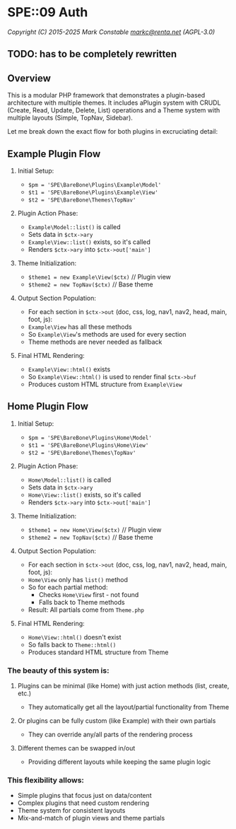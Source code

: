 # SPE::09 Auth

_Copyright (C) 2015-2025 Mark Constable <markc@renta.net> (AGPL-3.0)_

## TODO: has to be completely rewritten

## Overview

This is a modular PHP framework that demonstrates a plugin-based architecture with multiple themes. It includes aPlugin system with CRUDL (Create, Read, Update, Delete, List) operations and a Theme system with multiple layouts (Simple, TopNav, Sidebar).

Let me break down the exact flow for both plugins in excruciating detail:

## Example Plugin Flow

1. Initial Setup:
   - `$pm = 'SPE\BareBone\Plugins\Example\Model'`
   - `$t1 = 'SPE\BareBone\Plugins\Example\View'`
   - `$t2 = 'SPE\BareBone\Themes\TopNav'`

2. Plugin Action Phase:
   - `Example\Model::list()` is called
   - Sets data in `$ctx->ary`
   - `Example\View::list()` exists, so it's called
   - Renders `$ctx->ary` into `$ctx->out['main']`

3. Theme Initialization:
   - `$theme1 = new Example\View($ctx)` // Plugin view
   - `$theme2 = new TopNav($ctx)` // Base theme

4. Output Section Population:
   - For each section in `$ctx->out` (doc, css, log, nav1, nav2, head, main, foot, js):
   - `Example\View` has all these methods
   - So `Example\View`'s methods are used for every section
   - Theme methods are never needed as fallback

5. Final HTML Rendering:
   - `Example\View::html()` exists
   - So `Example\View::html()` is used to render final `$ctx->buf`
   - Produces custom HTML structure from `Example\View`

## Home Plugin Flow

1. Initial Setup:
   - `$pm = 'SPE\BareBone\Plugins\Home\Model'`
   - `$t1 = 'SPE\BareBone\Plugins\Home\View'`
   - `$t2 = 'SPE\BareBone\Themes\TopNav'`

2. Plugin Action Phase:
   - `Home\Model::list()` is called
   - Sets data in `$ctx->ary`
   - `Home\View::list()` exists, so it's called
   - Renders `$ctx->ary` into `$ctx->out['main']`

3. Theme Initialization:
   - `$theme1 = new Home\View($ctx)` // Plugin view
   - `$theme2 = new TopNav($ctx)` // Base theme

4. Output Section Population:
   - For each section in `$ctx->out` (doc, css, log, nav1, nav2, head, main, foot, js):
   - `Home\View` only has `list()` method
   - So for each partial method:
     - Checks `Home\View` first - not found
     - Falls back to Theme methods
   - Result: All partials come from `Theme.php`

5. Final HTML Rendering:
   - `Home\View::html()` doesn't exist
   - So falls back to `Theme::html()`
   - Produces standard HTML structure from Theme

### The beauty of this system is:

1. Plugins can be minimal (like Home) with just action methods (list, create, etc.)
   - They automatically get all the layout/partial functionality from Theme

2. Or plugins can be fully custom (like Example) with their own partials
   - They can override any/all parts of the rendering process

3. Different themes can be swapped in/out
   - Providing different layouts while keeping the same plugin logic

### This flexibility allows:

- Simple plugins that focus just on data/content
- Complex plugins that need custom rendering
- Theme system for consistent layouts
- Mix-and-match of plugin views and theme partials
